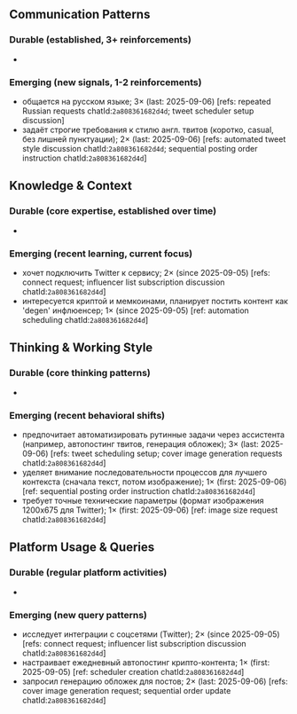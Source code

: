 ## Communication Patterns
### Durable (established, 3+ reinforcements)
-

### Emerging (new signals, 1-2 reinforcements)
- общается на русском языке; 3× (last: 2025-09-06) [refs: repeated Russian requests chatId:`2a808361682d4d`; tweet scheduler setup discussion]
- задаёт строгие требования к стилю англ. твитов (коротко, casual, без лишней пунктуации); 2× (last: 2025-09-06) [refs: automated tweet style discussion chatId:`2a808361682d4d`; sequential posting order instruction chatId:`2a808361682d4d`]

## Knowledge & Context
### Durable (core expertise, established over time)
-

### Emerging (recent learning, current focus)
- хочет подключить Twitter к сервису; 2× (since 2025-09-05) [refs: connect request; influencer list subscription discussion chatId:`2a808361682d4d`]
- интересуется криптой и мемкоинами, планирует постить контент как 'degen' инфлюенсер; 1× (since 2025-09-05) [ref: automation scheduling chatId:`2a808361682d4d`]

## Thinking & Working Style
### Durable (core thinking patterns)
-

### Emerging (recent behavioral shifts)
- предпочитает автоматизировать рутинные задачи через ассистента (например, автопостинг твитов, генерация обложек); 3× (last: 2025-09-06) [refs: tweet scheduling setup; cover image generation requests chatId:`2a808361682d4d`]
- уделяет внимание последовательности процессов для лучшего контекста (сначала текст, потом изображение); 1× (first: 2025-09-06) [ref: sequential posting order instruction chatId:`2a808361682d4d`]
- требует точные технические параметры (формат изображения 1200x675 для Twitter); 1× (first: 2025-09-06) [ref: image size request chatId:`2a808361682d4d`]

## Platform Usage & Queries
### Durable (regular platform activities)
-

### Emerging (new query patterns)
- исследует интеграции с соцсетями (Twitter); 2× (since 2025-09-05) [refs: connect request; influencer list subscription discussion chatId:`2a808361682d4d`]
- настраивает ежедневный автопостинг крипто-контента; 1× (first: 2025-09-05) [ref: scheduler creation chatId:`2a808361682d4d`]
- запросил генерацию обложек для постов; 2× (last: 2025-09-06) [refs: cover image generation request; sequential order update chatId:`2a808361682d4d`]